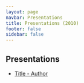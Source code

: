 ```yaml
---
layout: page
navbar: Presentations
title: Presentations (2010)
footer: false
sidebar: false
---
```


## Presentations

* [Title - Author](/files/link.zip)